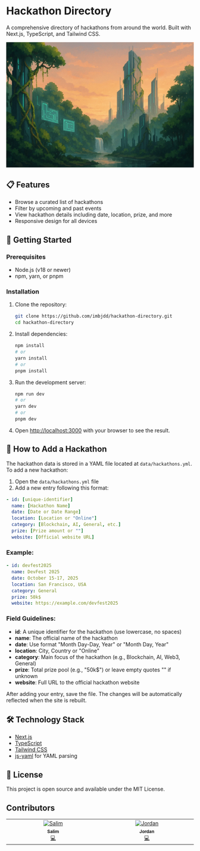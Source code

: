 # Hackathon Directory

A comprehensive directory of hackathons from around the world. Built with Next.js, TypeScript, and Tailwind CSS.

![Hackathon Directory Screenshot](./public/bg.webp)

## 📋 Features

- Browse a curated list of hackathons
- Filter by upcoming and past events
- View hackathon details including date, location, prize, and more
- Responsive design for all devices

## 🚀 Getting Started

### Prerequisites

- Node.js (v18 or newer)
- npm, yarn, or pnpm

### Installation

1. Clone the repository:
   ```bash
   git clone https://github.com/imbjdd/hackathon-directory.git
   cd hackathon-directory
   ```

2. Install dependencies:
   ```bash
   npm install
   # or
   yarn install
   # or
   pnpm install
   ```

3. Run the development server:
   ```bash
   npm run dev
   # or
   yarn dev
   # or
   pnpm dev
   ```

4. Open [http://localhost:3000](http://localhost:3000) with your browser to see the result.

## 📝 How to Add a Hackathon

The hackathon data is stored in a YAML file located at `data/hackathons.yml`. To add a new hackathon:

1. Open the `data/hackathons.yml` file
2. Add a new entry following this format:

```yaml
- id: [unique-identifier]
  name: [Hackathon Name]
  date: [Date or Date Range]
  location: [Location or "Online"]
  category: [Blockchain, AI, General, etc.]
  prize: [Prize amount or ""]
  website: [Official website URL]
```

### Example:

```yaml
- id: devfest2025
  name: DevFest 2025
  date: October 15-17, 2025
  location: San Francisco, USA
  category: General
  prize: 50k$
  website: https://example.com/devfest2025
```

### Field Guidelines:

- **id**: A unique identifier for the hackathon (use lowercase, no spaces)
- **name**: The official name of the hackathon
- **date**: Use format "Month Day-Day, Year" or "Month Day, Year"
- **location**: City, Country or "Online"
- **category**: Main focus of the hackathon (e.g., Blockchain, AI, Web3, General)
- **prize**: Total prize pool (e.g., "50k$") or leave empty quotes "" if unknown
- **website**: Full URL to the official hackathon website

After adding your entry, save the file. The changes will be automatically reflected when the site is rebuilt.

## 🛠️ Technology Stack

- [Next.js](https://nextjs.org/)
- [TypeScript](https://www.typescriptlang.org/)
- [Tailwind CSS](https://tailwindcss.com/)
- [js-yaml](https://github.com/nodeca/js-yaml) for YAML parsing

## 📄 License

This project is open source and available under the MIT License.

## Contributors

<!-- ALL-CONTRIBUTORS-LIST:START - Do not remove or modify this section -->
<!-- prettier-ignore-start -->
<!-- markdownlint-disable -->
<table>
  <tbody>
    <tr>
      <td align="center" valign="top" width="14.28%"><a href="https://bjdd.vercel.app/"><img src="https://avatars.githubusercontent.com/u/56689216?v=4?s=100" width="100px;" alt="Salim"/><br /><sub><b>Salim</b></sub></a><br /><a href="#code-imbjdd" title="Code">💻</a></td>
      <td align="center" valign="top" width="14.28%"><a href="http://jordanbaumard.fr"><img src="https://avatars.githubusercontent.com/u/34632740?v=4?s=100" width="100px;" alt="Jordan"/><br /><sub><b>Jordan</b></sub></a><br /><a href="#code-jordanbmrd" title="Code">💻</a></td>
    </tr>
  </tbody>
</table>

<!-- markdownlint-restore -->
<!-- prettier-ignore-end -->

<!-- ALL-CONTRIBUTORS-LIST:END -->
